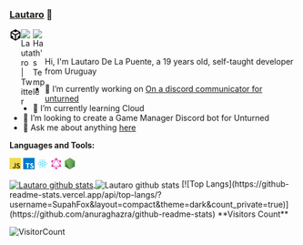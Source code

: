### [Lautaro](https://LautaroDeLaPuente.github.io) 👋

<a href="https://codesandbox.io">
  <img align="left" alt="Lautaro | CodeSandbox" width="20px" src="https://raw.githubusercontent.com/anuraghazra/anuraghazra/master/assets/codesandbox.svg" />
</a>

<a href="https://twitter.com/">
  <img align="left" alt="Lautaro | Twitter" width="21px" src="https://raw.githubusercontent.com/anuraghazra/anuraghazra/master/assets/twitter.svg" />
</a>
<a href="https://discord.gg/ezKn974a">
  <img align="left" alt="Hath's Temple" width="21px" src="https://raw.githubusercontent.com/anuraghazra/anuraghazra/master/assets/discord-round.svg" />
</a>

<br />
<br />

Hi, I'm Lautaro De La Puente, a 19 years old, self-taught developer from Uruguay

- 🔭 I’m currently working on [On a discord communicator for unturned](https://github.com/LautaroDeLaPuente/MoreUnturnedShit)
- 🌱 I’m currently learning Cloud
- 👯 I’m looking to create a Game Manager Discord bot for Unturned
- 💬 Ask me about anything [here](https://discord.gg/jSUxUVeTMw)

**Languages and Tools:**  

<code><img height="20" src="https://raw.githubusercontent.com/github/explore/80688e429a7d4ef2fca1e82350fe8e3517d3494d/topics/javascript/javascript.png"></code>
<code><img height="20" src="https://raw.githubusercontent.com/github/explore/80688e429a7d4ef2fca1e82350fe8e3517d3494d/topics/typescript/typescript.png"></code>
<code><img height="20" src="https://raw.githubusercontent.com/github/explore/80688e429a7d4ef2fca1e82350fe8e3517d3494d/topics/react/react.png"></code>
<code><img height="20" src="https://raw.githubusercontent.com/github/explore/5c058a388828bb5fde0bcafd4bc867b5bb3f26f3/topics/graphql/graphql.png"></code>
<code><img height="20" src="https://raw.githubusercontent.com/github/explore/80688e429a7d4ef2fca1e82350fe8e3517d3494d/topics/nodejs/nodejs.png"></code>    


<a href="https://github.com/LautaroDeLaPuente/github-readme-stats">
  <img align="center" src="https://github-readme-stats.vercel.app/api?username=LautaroDeLaPuente&show_icons=true&include_all_commits=true&theme=material-palenight" alt="Lautaro github stats" />
</a>
  <img align="center" src="https://github-readme-stats.vercel.app/api/top-langs/?username=LautaroDeLaPuente&layout=compact&theme=dark&count_private=true" alt="Lautaro github stats" />
</a>
[![Top Langs](https://github-readme-stats.vercel.app/api/top-langs/?username=SupahFox&layout=compact&theme=dark&count_private=true)](https://github.com/anuraghazra/github-readme-stats)
**Visitors Count**

![VisitorCount](https://profile-counter.glitch.me/{LautaroDeLaPuente}/count.svg)

